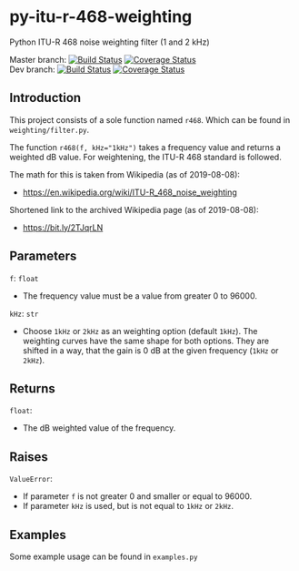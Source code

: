 # py-itu-r-468-weighting

Python ITU-R 468 noise weighting filter (1 and 2 kHz)

Master branch: [![Build Status](https://travis-ci.com/cinelexi/py-itu-r-468-weighting.svg?branch=master)](https://travis-ci.com/cinelexi/py-itu-r-468-weighting?branch=master) [![Coverage Status](https://coveralls.io/repos/github/cinelexi/py-itu-r-468-weighting/badge.svg?branch=master)](https://coveralls.io/github/cinelexi/py-itu-r-468-weighting?branch=master) \
Dev branch: [![Build Status](https://travis-ci.com/cinelexi/py-itu-r-468-weighting.svg?branch=dev)](https://travis-ci.com/cinelexi/py-itu-r-468-weighting?branch=dev) [![Coverage Status](https://coveralls.io/repos/github/cinelexi/py-itu-r-468-weighting/badge.svg?branch=dev)](https://coveralls.io/github/cinelexi/py-itu-r-468-weighting?branch=dev)

## Introduction

This project consists of a sole function named `r468`. Which can be found in `weighting/filter.py`.

The function `r468(f, kHz="1kHz")` takes a frequency value and returns a weighted dB value. For weightening, the ITU-R 468 standard is followed.

The math for this is taken from Wikipedia (as of 2019-08-08):

- https://en.wikipedia.org/wiki/ITU-R_468_noise_weighting

Shortened link to the archived Wikipedia page (as of 2019-08-08):

- https://bit.ly/2TJqrLN

## Parameters

`f`: `float`

- The frequency value must be a value from greater 0 to 96000.

`kHz`: `str`

- Choose `1kHz` or `2kHz` as an weighting option (default `1kHz`). The weighting curves have the same shape for both options. They are shifted in a way, that the gain is 0 dB at the given frequency (`1kHz` or `2kHz`).

## Returns

`float`:

- The dB weighted value of the frequency.

## Raises

`ValueError`:

- If parameter `f` is not greater 0 and smaller or equal to 96000.
- If parameter `kHz` is used, but is not equal to `1kHz` or `2kHz`.

## Examples

Some example usage can be found in `examples.py`
